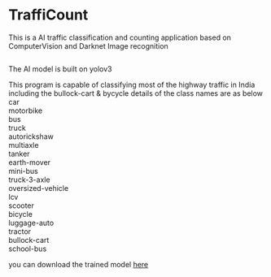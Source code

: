 # TraffiCount
This is a AI traffic classification and counting application based on ComputerVision and Darknet Image recognition

<img href='prabhanvi\sample_final_output.jpg'></img>

The AI model is built on yolov3

This program is capable of classifying most of the highway traffic in India including the bullock-cart & bycycle
details of the class names are as below
<br>car
<br>motorbike
<br>bus
<br>truck
<br>autorickshaw
<br>multiaxle
<br>tanker
<br>earth-mover
<br>mini-bus
<br>truck-3-axle
<br>oversized-vehicle
<br>lcv
<br>scooter
<br>bicycle
<br>luggage-auto
<br>tractor
<br>bullock-cart
<br>school-bus

you can download the trained model <a href= https://sharedby.blomp.com/1NTsih>here</a>
